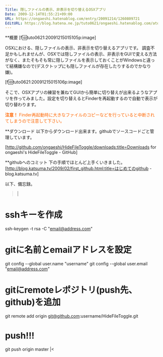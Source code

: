 ```yaml
---
Title: 隠しファイルの表示、非表示を切り替えるOSXアプリ
Date: 2009-12-14T01:55:21+09:00
URL: https://ongaeshi.hatenablog.com/entry/20091214/1260809721
EditURL: https://blog.hatena.ne.jp/tuto0621/ongaeshi.hatenablog.com/atom/entry/6435922169449192998
---
```


**概要
[f:id:tuto0621:20091215015105p:image]

OSXにおける、隠しファイルの表示、非表示を切り替えるアプリです。
調査不足かもしれませんが、OSXでは隠しファイルの表示、非表示をGUIで変える方法がなく、またそもそも常に隠しファイルを表示しておくことがWindowsと違って結構嫌なので(デスクトップにも隠しファイルが存在したりするのでかなり嫌)。

[f:id:tuto0621:20091215015106p:image]

そこで、OSXアプリの練習を兼ねてGUIから簡単に切り替えが出来るようなアプリを作ってみました。設定を切り替えるとFinderを再起動するので自動で表示が切り替わります。

<span style="color:#FF6600;"><span style="font-weight:bold;">注意！</span> Finder再起動時に大きなファイルのコピーなどを行っていると中断されてしまうので注意して下さい。</span>

**ダウンロード
以下からダウンロード出来ます。githubでソースコードごと管理しています。

[http://github.com/ongaeshi/HideFileToggle/downloads:title=Downloads for ongaeshi's HideFileToggle - GitHub]

**githubへのコミット
下の手順でほとんど上手くいきました。
[http://blog.katsuma.tv/2009/02/first_github.html:title=はじめてのgithub - blog.katsuma.tv]

以下、備忘録。
>|
# sshキーを作成
ssh-keygen -t rsa -C "email@address.com"

# gitに名前とemailアドレスを設定
git config --global user.name "username"
git config --global user.email "email@address.com"

# gitにremoteレポジトリ(push先、github)を追加
git remote add origin git@github.com:username/HideFileToggle.git

# push!!!
git push origin master
|<

